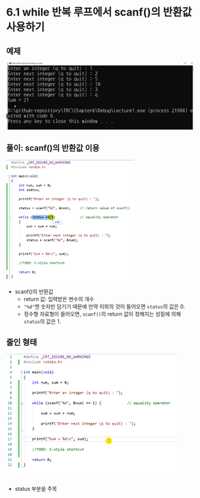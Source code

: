 # 6.1 while 반복 루프에서 scanf()의 반환값 사용하기

## 예제
![](../images/chapter6/while1.png)

## 풀이: scanf()의 반환값 이용
![](../images/chapter6/while2.png)

* scanf()의 반환값
    - return 값: 입력받은 변수의 개수
    - `"%d"`엔 숫자만 담기기 때문에 만약 이외의 것이 들어오면 `status`의 값은 0.
    - 정수형 자료형이 들어오면, `scanf()`의 return 값이 정해지는 성질에 의해 `status`의 값은 1.

## 줄인 형태
![](../images/chapter6/while3.png)

* status 부분을 주목
